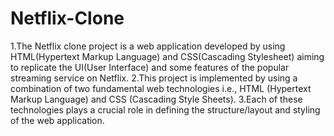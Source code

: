 # Netflix-Clone
1.The Netflix clone project is a web application developed by using HTML(Hypertext Markup Language) and CSS(Cascading Stylesheet) aiming to replicate the UI(User Interface) and some features of the popular streaming service on Netflix. 
2.This project is implemented by using a combination of two fundamental web technologies i.e., HTML (Hypertext Markup Language) and CSS (Cascading Style Sheets).
3.Each of these technologies plays a crucial role in defining the structure/layout and styling of the web application.
